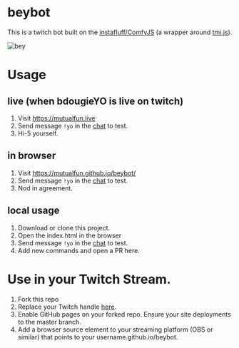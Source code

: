 # beybot
This is a twitch bot built on the [instafluff/ComfyJS](https://github.com/instafluff/ComfyJS) (a wrapper around [tmi.js](https://github.com/tmijs/tmi.js)).

![bey](https://media.giphy.com/media/VxkNDa92gcsRq/giphy.gif)

# Usage

## live (when bdougieYO is live on twitch)
1. Visit https://mutualfun.live
2. Send message `!yo` in the [chat](https://www.twitch.tv/popout/bdougieyo/chat) to test.
3. Hi-5 yourself.

## in browser
1. Visit https://mutualfun.github.io/beybot/
2. Send message `!yo` in the [chat](https://www.twitch.tv/popout/bdougieyo/chat) to test.
3. Nod in agreement.

## local usage
1. Download or clone this project.
2. Open the index.html in the browser
3. Send message `!yo` in the [chat](https://www.twitch.tv/popout/bdougieyo/chat) to test.
4. Add new commands and open a PR here. 

# Use in your Twitch Stream.

1. Fork this repo
2. Replace your Twitch handle [here](https://github.com/mutualfun/beybot/blob/f652a095566f9781f33d1913d6478a7f96a17b4f/index.html#L10).
3. Enable GitHub pages on your forked repo. Ensure your site deployments to the master branch.
4. Add a browser source element to your streaming platform (OBS or similar) that points to your username.github.io/beybot. 
